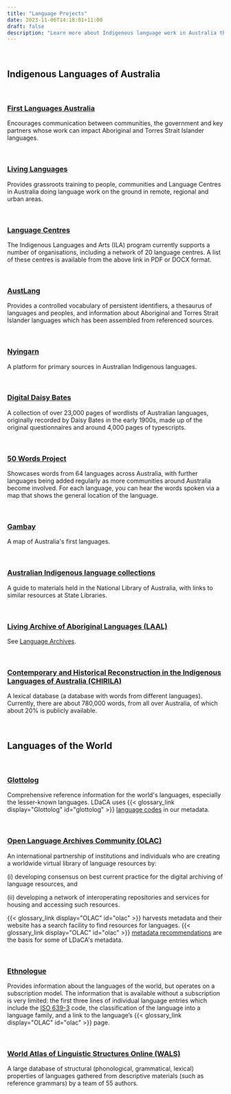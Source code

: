 ```yaml
---
title: "Language Projects"
date: 2023-11-06T14:18:01+11:00
draft: false
description: "Learn more about Indigenous language work in Australia through key projects in the space, as well as projects involved in the documentation of the world's languages."
---
```


<br>

## Indigenous Languages of Australia

<br>

### [First Languages Australia](https://www.firstlanguages.org.au/)

Encourages communication between communities, the government and key partners whose work can impact Aboriginal and Torres Strait Islander languages.

<br>

### [Living Languages](https://www.livinglanguages.org.au/)
  
Provides grassroots training to people, communities and Language Centres in Australia doing language work on the ground in remote, regional and urban areas.

<br>

### [Language Centres](https://www.arts.gov.au/publications/ila-funded-indigenous-language-centres)

The Indigenous Languages and Arts (ILA) program currently supports a number of organisations, including a network of 20 language centres. A list of these centres is available from the above link in PDF or DOCX format.

<br>

### [AustLang](https://collection.aiatsis.gov.au/austlang/about)
  
Provides a controlled vocabulary of persistent identifiers, a thesaurus of languages and peoples, and information about Aboriginal and Torres Strait Islander languages which has been assembled from referenced sources.

<br>

### [Nyingarn](https://nyingarn.net/)
  
A platform for primary sources in Australian Indigenous languages.

<br>

### [Digital Daisy Bates](https://bates.org.au/)

A collection of over 23,000 pages of wordlists of Australian languages, originally recorded by Daisy Bates in the early 1900s, made up of the original questionnaires and around 4,000 pages of typescripts.

<br>

### [50 Words Project](https://50words.online/)

Showcases words from 64 languages across Australia, with further languages being added regularly as more communities around Australia become involved. For each language, you can hear the words spoken via a map that shows the general location of the language.

<br>

### [Gambay](https://www.gambay.com.au)

A map of Australia's first languages.

<br>

### [Australian Indigenous language collections](https://www.nla.gov.au/research-guides/indigenous-language-resources#)

A guide to materials held in the National Library of Australia, with links to similar resources at State Libraries.

<br>

### [Living Archive of Aboriginal Languages (LAAL)](https://livingarchive.cdu.edu.au/)

See [Language Archives](/resources/general-resources/language-archives/).

<br>

### [Contemporary and Historical Reconstruction in the Indigenous Languages of Australia (CHIRILA)](http://www.pamanyungan.net/chirila/) 

A lexical database (a database with words from different languages). Currently, there are about 780,000 words, from all over Australia, of which about 20% is publicly available.

<br>

## Languages of the World

<br>

### [Glottolog](https://glottolog.org/)

Comprehensive reference information for the world's languages, especially the lesser-known languages. LDaCA uses {{< glossary_link display="Glottolog" id="glottolog" >}} [language codes](/resources/ldaca-resources/metadata/#glottolog) in our metadata.

<br>

### [Open Language Archives Community (OLAC)](http://www.language-archives.org/)

An international partnership of institutions and individuals who are creating a worldwide virtual library of language resources by:
  
(i) developing consensus on best current practice for the digital archiving of language resources, and
  
(ii) developing a network of interoperating repositories and services for housing and accessing such resources.
  
{{< glossary_link display="OLAC" id="olac" >}} harvests metadata and their website has a search facility to find resources for languages. {{< glossary_link display="OLAC" id="olac" >}} [metadata recommendations](/resources/ldaca-resources/metadata/#olac) are the basis for some of LDaCA's metadata.

<br>

### [Ethnologue](https://www.ethnologue.com/)

Provides information about the languages of the world, but operates on a subscription model. The information that is available without a subscription is very limited: the first three lines of individual language entries which include the [ISO 639-3](/resources/ldaca-resources/metadata/#iso-639) code, the classification of the language into a language family, and a link to the language’s {{< glossary_link display="OLAC" id="olac" >}} page.

<br>

### [World Atlas of Linguistic Structures Online (WALS)](https://wals.info/)

A large database of structural (phonological, grammatical, lexical) properties of languages gathered from descriptive materials (such as reference grammars) by a team of 55 authors.

<br>